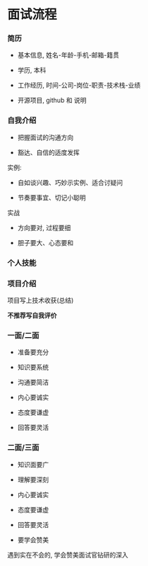 # 面试流程

### 简历

- 基本信息, 姓名-年龄-手机-邮箱-籍贯

- 学历, 本科

- 工作经历, 时间-公司-岗位-职责-技术栈-业绩

- 开源项目, github 和 说明

### 自我介绍

- 把握面试的沟通方向

- 豁达、自信的适度发挥

实例:

- 自如谈兴趣、巧妙示实例、适合讨疑问

- 节奏要事宜、切记小聪明

实战

- 方向要对, 过程要细

- 胆子要大、心态要和

### 个人技能

### 项目介绍

项目写上技术收获(总结)

**不推荐写自我评价**

### 一面/二面

- 准备要充分

- 知识要系统

- 沟通要简洁

- 内心要诚实

- 态度要谦虚

- 回答要灵活

### 二面/三面

- 知识面要广

- 理解要深刻

- 内心要诚实

- 态度要谦虚

- 回答要灵活

- 要学会赞美

遇到实在不会的, 学会赞美面试官钻研的深入